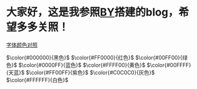 
# 大家好，这是我参照<a href="https://github.com/qiubaiying/qiubaiying.github.io">BY</a>搭建的blog，希望多多关照！

<a href="http://www.w3school.com.cn/html/html_colornames.asp">字体颜色对照</a>

$\color{#000000}{黑色}$
$\color{#FF0000}{红色}$
$\color{#00FF00}{绿色}$
$\color{#0000FF}{蓝色}$
$\color{#FFFF00}{黄色}$
$\color{#00FFFF}{天蓝}$
$\color{#FF00FF}{紫色}$
$\color{#C0C0C0}{灰色}$
$\color{#FFFFFF}{白色}$


